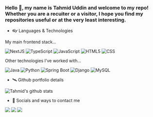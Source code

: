### Hello 👋, my name is Tahmid Uddin and welcome to my repo! Whether you are a recuiter or a visitor, I hope you find my repositories useful or at the very least interesting.

- 👓 Languages & Technologies

My main frontend stack...
<p>
  <img alt="NextJS" src="https://img.shields.io/badge/-NextJS-white?style=flat&logo=react&logoColor=black" />
  <img alt="TypeScript" src="https://img.shields.io/badge/-Typescript-blue?style=flat&logo=typescript&logoColor=white" />
  <img alt="JavaScript" src="https://img.shields.io/badge/-JavaScript-black?style=flat&logo=javascript&logoColor=yellow" />
  <img alt="HTML5" src="https://img.shields.io/badge/-HTML5-E34F26?style=flat&logo=html5&logoColor=white" />
  <img alt="CSS" src="https://img.shields.io/badge/-CSS-blue?style=flat&logo=html5&logoColor=white" />
</p>

Other technologies I've worked with...
<p>
  <img alt="Java" src="https://img.shields.io/badge/-Java-45b8d8?style=flat&logo=Java&logoColor=red&color=white" />
  <img alt="Python" src="https://img.shields.io/badge/-Python-blue?style=flat&logo=python&logoColor=orange" />
  <img alt="Spring Boot" src="https://img.shields.io/badge/-Spring_Boot-43853d?style=flat&logo=spring&logoColor=white" />
  <img alt="Django" src="https://img.shields.io/badge/-Django-black?style=flat&logo=django&logoColor=white" />
  <img alt="MySQL" src="https://img.shields.io/badge/-MySQL-blue?style=flat&logo=mysql&logoColor=white" />
</p>

- 🛰 Github portfolio details

![Tahmid's github stats](https://github-readme-stats.vercel.app/api?username=TahmidU&show_icons=true&hide=contribs)

- 📧 Socials and ways to contact me

<a href="https://uk.linkedin.com/in/tahmidu"><img src="https://img.icons8.com/color/50/000000/linkedin.png"/></a>
<a href="https://stackoverflow.com/users/11851928/tahmidu"><img src="https://img.icons8.com/color/50/000000/stackoverflow.png"/></a>
<a href="mailto:tahmid.uddin.dev@gmail.com"><img src="https://img.icons8.com/color/48/000000/gmail-new.png"/></a>

##

